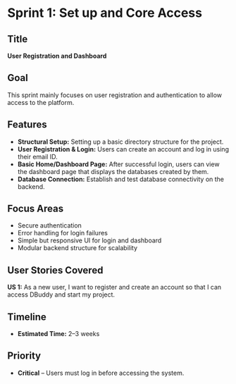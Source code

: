 # Sprint 1: Set up and Core Access

## Title  
**User Registration and Dashboard**

## Goal  
This sprint mainly focuses on user registration and authentication to allow access to the platform.

## Features  
- **Structural Setup:** Setting up a basic directory structure for the project.  
- **User Registration & Login:** Users can create an account and log in using their email ID.  
- **Basic Home/Dashboard Page:** After successful login, users can view the dashboard page that displays the databases created by them.  
- **Database Connection:** Establish and test database connectivity on the backend.  

## Focus Areas  
- Secure authentication  
- Error handling for login failures  
- Simple but responsive UI for login and dashboard  
- Modular backend structure for scalability  

## User Stories Covered  
**US 1:** As a new user, I want to register and create an account so that I can access DBuddy and start my project.  

## Timeline  
- **Estimated Time:** 2–3 weeks  

## Priority  
- **Critical** – Users must log in before accessing the system.  
